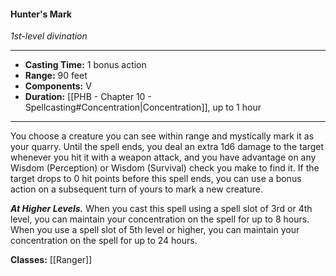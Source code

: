 #### Hunter's Mark
*1st-level divination*
___
- **Casting Time:** 1 bonus action
- **Range:** 90 feet
- **Components:** V
- **Duration:** [[PHB - Chapter 10 - Spellcasting#Concentration|Concentration]], up to 1 hour
---
You choose a creature you can see within range and mystically mark it as your quarry. Until the spell ends, you deal an extra 1d6 damage to the target whenever you hit it with a weapon attack, and you have advantage on any Wisdom (Perception) or Wisdom (Survival) check you make to find it. If the target drops to 0 hit points before this spell ends, you can use a bonus action on a subsequent turn of yours to mark a new creature.

***At Higher Levels.*** When you cast this spell using a spell slot of 3rd or 4th level, you can maintain your concentration on the spell for up to 8 hours. When you use a spell slot of 5th level or higher, you can maintain your concentration on the spell for up to 24 hours.

**Classes:** [[Ranger]]